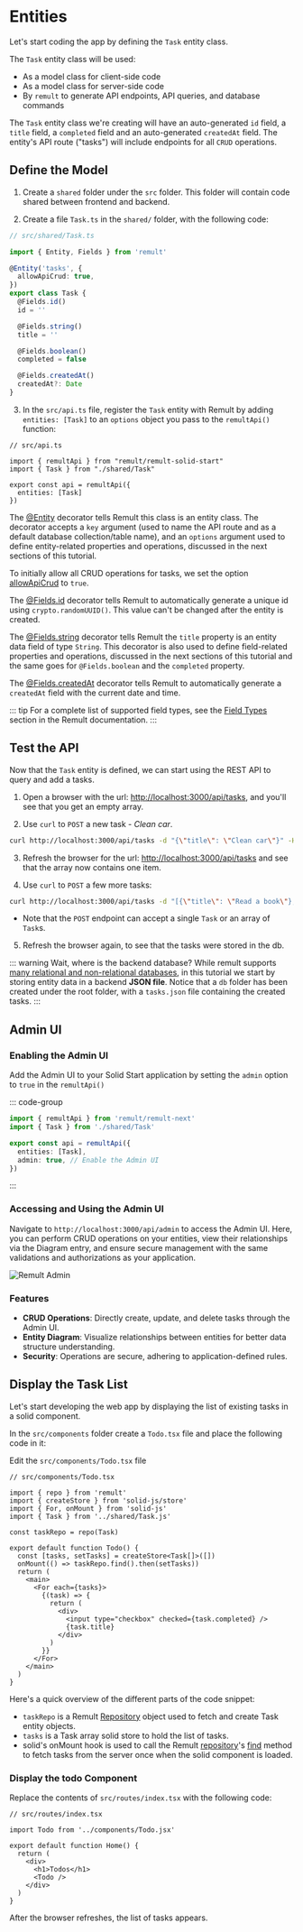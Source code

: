 # Entities

Let's start coding the app by defining the `Task` entity class.

The `Task` entity class will be used:

- As a model class for client-side code
- As a model class for server-side code
- By `remult` to generate API endpoints, API queries, and database commands

The `Task` entity class we're creating will have an auto-generated `id` field, a `title` field, a `completed` field and an auto-generated `createdAt` field. The entity's API route ("tasks") will include endpoints for all `CRUD` operations.

## Define the Model

1. Create a `shared` folder under the `src` folder. This folder will contain code shared between frontend and backend.

2. Create a file `Task.ts` in the `shared/` folder, with the following code:

```ts
// src/shared/Task.ts

import { Entity, Fields } from 'remult'

@Entity('tasks', {
  allowApiCrud: true,
})
export class Task {
  @Fields.id()
  id = ''

  @Fields.string()
  title = ''

  @Fields.boolean()
  completed = false

  @Fields.createdAt()
  createdAt?: Date
}
```

3. In the `src/api.ts` file, register the `Task` entity with Remult by adding `entities: [Task]` to an `options` object you pass to the `remultApi()` function:

```ts{4,7}
// src/api.ts

import { remultApi } from "remult/remult-solid-start"
import { Task } from "./shared/Task"

export const api = remultApi({
  entities: [Task]
})
```

The [@Entity](../../docs/ref_entity.md) decorator tells Remult this class is an entity class. The decorator accepts a `key` argument (used to name the API route and as a default database collection/table name), and an `options` argument used to define entity-related properties and operations, discussed in the next sections of this tutorial.

To initially allow all CRUD operations for tasks, we set the option [allowApiCrud](../../docs/ref_entity.md#allowapicrud) to `true`.

The [@Fields.id](../../docs/field-types.md#fields-id) decorator tells Remult to automatically generate a unique id using `crypto.randomUUID()`. This value can't be changed after the entity is created.

The [@Fields.string](../../docs/field-types.md#fields-string) decorator tells Remult the `title` property is an entity data field of type `String`. This decorator is also used to define field-related properties and operations, discussed in the next sections of this tutorial and the same goes for `@Fields.boolean` and the `completed` property.

The [@Fields.createdAt](../../docs/field-types.md#fields-createdat) decorator tells Remult to automatically generate a `createdAt` field with the current date and time.

::: tip
For a complete list of supported field types, see the [Field Types](../../docs/field-types.md) section in the Remult documentation.
:::

## Test the API

Now that the `Task` entity is defined, we can start using the REST API to query and add a tasks.

1. Open a browser with the url: [http://localhost:3000/api/tasks](http://localhost:3000/api/tasks), and you'll see that you get an empty array.

2. Use `curl` to `POST` a new task - _Clean car_.

```sh
curl http://localhost:3000/api/tasks -d "{\"title\": \"Clean car\"}" -H "Content-Type: application/json"
```

3. Refresh the browser for the url: [http://localhost:3000/api/tasks](http://localhost:3000/api/tasks) and see that the array now contains one item.

4. Use `curl` to `POST` a few more tasks:

```sh
curl http://localhost:3000/api/tasks -d "[{\"title\": \"Read a book\"},{\"title\": \"Take a nap\", \"completed\":true },{\"title\": \"Pay bills\"},{\"title\": \"Do laundry\"}]" -H "Content-Type: application/json"
```

- Note that the `POST` endpoint can accept a single `Task` or an array of `Task`s.

5. Refresh the browser again, to see that the tasks were stored in the db.

::: warning Wait, where is the backend database?
While remult supports [many relational and non-relational databases](https://remult.dev/docs/installation/database/), in this tutorial we start by storing entity data in a backend **JSON file**. Notice that a `db` folder has been created under the root folder, with a `tasks.json` file containing the created tasks.
:::

## Admin UI

### Enabling the Admin UI

Add the Admin UI to your Solid Start application by setting the `admin` option to `true` in the `remultApi()`

::: code-group

```ts [src/api.ts]
import { remultApi } from 'remult/remult-next'
import { Task } from './shared/Task'

export const api = remultApi({
  entities: [Task],
  admin: true, // Enable the Admin UI
})
```

:::

### Accessing and Using the Admin UI

Navigate to `http://localhost:3000/api/admin` to access the Admin UI. Here, you can perform CRUD operations on your entities, view their relationships via the Diagram entry, and ensure secure management with the same validations and authorizations as your application.

![Remult Admin](/remult-admin.png)

### Features

- **CRUD Operations**: Directly create, update, and delete tasks through the Admin UI.
- **Entity Diagram**: Visualize relationships between entities for better data structure understanding.
- **Security**: Operations are secure, adhering to application-defined rules.

## Display the Task List

Let's start developing the web app by displaying the list of existing tasks in a solid component.

In the `src/components` folder create a `Todo.tsx` file and place the following code in it:

Edit the `src/components/Todo.tsx` file

```tsx
// src/components/Todo.tsx

import { repo } from 'remult'
import { createStore } from 'solid-js/store'
import { For, onMount } from 'solid-js'
import { Task } from '../shared/Task.js'

const taskRepo = repo(Task)

export default function Todo() {
  const [tasks, setTasks] = createStore<Task[]>([])
  onMount(() => taskRepo.find().then(setTasks))
  return (
    <main>
      <For each={tasks}>
        {(task) => {
          return (
            <div>
              <input type="checkbox" checked={task.completed} />
              {task.title}
            </div>
          )
        }}
      </For>
    </main>
  )
}
```

Here's a quick overview of the different parts of the code snippet:

- `taskRepo` is a Remult [Repository](../../docs/ref_repository.md) object used to fetch and create Task entity objects.
- `tasks` is a Task array solid store to hold the list of tasks.
- solid's onMount hook is used to call the Remult [repository](../../docs/ref_repository.md)'s [find](../../docs/ref_repository.md#find) method to fetch tasks from the server once when the solid component is loaded.

### Display the todo Component

Replace the contents of `src/routes/index.tsx` with the following code:

```tsx
// src/routes/index.tsx

import Todo from '../components/Todo.jsx'

export default function Home() {
  return (
    <div>
      <h1>Todos</h1>
      <Todo />
    </div>
  )
}
```

After the browser refreshes, the list of tasks appears.
